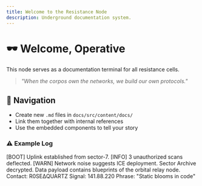 ```yaml
---
title: Welcome to the Resistance Node
description: Underground documentation system.
---
```


# 🕶️ Welcome, Operative

This node serves as a documentation terminal for all resistance cells.

> *"When the corpos own the networks, we build our own protocols."*

## 📁 Navigation
- Create new `.md` files in `docs/src/content/docs/`
- Link them together with internal references
- Use the embedded components to tell your story

### ⚠ Example Log

<SystemLog>
  [BOOT] Uplink established from sector-7.
  [INFO] 3 unauthorized scans deflected.
  [WARN] Network noise suggests ICE deployment.
</SystemLog>

<DataLeak>
  Sector Archive decrypted. Data payload contains blueprints of the orbital relay node.
</DataLeak>

<EncryptedNote title="Ciphered Briefing">
  Contact: R0SEΔQUARTZ  
  Signal: 141.88.220  
  Phrase: "Static blooms in code"
</EncryptedNote>